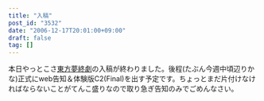 ```yaml
---
title: "入稿"
post_id: "3532"
date: "2006-12-17T20:01:00+09:00"
draft: false
tag: []
---
```



本日やっとこさ[東方夢終劇](/!/thC/)の入稿が終わりました。後程(たぶん今週中頃辺りかな)正式にweb告知＆体験版C2(Final)を出す予定です。ちょっとまだ片付けなければならないことがてんこ盛りなので取り急ぎ告知のみでごめんなさい。

